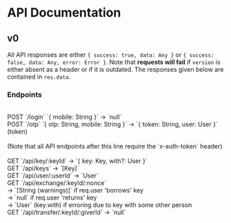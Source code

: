 # API Documentation


## v0

All API responses are either `{ success: true, data: Any }` or `{ success: false, data: Any, error: Error }`. Note that **requests will fail** if `version` is either absent as a header or if it is outdated. The responses given below are contained in `res.data`.<br/>

### Endpoints
<br/>
POST `/login` `{ mobile: String }` -> `null`<br/>
POST `/otp` `{ otp: String, mobile: String }` -> `{ token: String, user: User }` (token)<br/>
<br/>
(Note that all API endpoints after this line require the `x-auth-token` header)<br/>
<br/>
GET `/api/key/:keyId` -> `{ key: Key, with?: User }`<br/>
GET `/api/keys` -> `[Key]`<br/>
GET `/api/user/:userId` -> `User`<br/>
GET `/api/exchange/:keyId/:nonce`<br/>
	-> `[String (warnings)]` if req.user 'borrows' key<br/>
	-> `null` if req.user 'returns' key<br/>
	-> `User` (key.with) if erroring due to key with some other person<br/>
GET `/api/transfer/:keyId/:giverId` -> `null`
